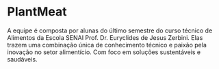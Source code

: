 # PlantMeat
A equipe é composta por alunas do último semestre do curso técnico de Alimentos da Escola SENAI Prof. Dr. Euryclides de Jesus Zerbini. Elas trazem uma combinação única de conhecimento técnico e paixão pela inovação no setor alimentício. Com foco em soluções sustentáveis e saudáveis.
